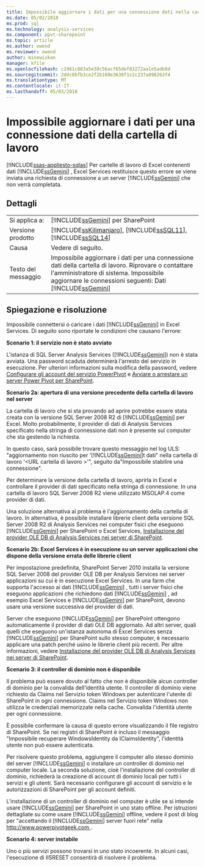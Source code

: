 ```yaml
---
title: Impossibile aggiornare i dati per una connessione dati nella cartella di lavoro | Documenti Microsoft
ms.date: 05/02/2018
ms.prod: sql
ms.technology: analysis-services
ms.component: ppvt-sharepoint
ms.topic: article
ms.author: owend
ms.reviewer: owend
author: minewiskan
manager: kfile
ms.openlocfilehash: c1961c883a5e38c56acf65def83272aa1e5adb8d
ms.sourcegitcommit: 2ddc0bfb3ce2f2b160e3638f1c2c237a898263f4
ms.translationtype: MT
ms.contentlocale: it-IT
ms.lasthandoff: 05/03/2018
---
```

# <a name="unable-to-refresh-data-for-a-data-connection-in-the-workbook"></a>Impossibile aggiornare i dati per una connessione dati della cartella di lavoro
[!INCLUDE[ssas-appliesto-sqlas](../../includes/ssas-appliesto-sqlas.md)]
  Per cartelle di lavoro di Excel contenenti dati [!INCLUDE[ssGemini](../../includes/ssgemini-md.md)] , Excel Services restituisce questo errore se viene inviata una richiesta di connessione a un server [!INCLUDE[ssGemini](../../includes/ssgemini-md.md)] che non verrà completata.  
  
## <a name="details"></a>Dettagli  
  
|||  
|-|-|  
|Si applica a:|[!INCLUDE[ssGemini](../../includes/ssgemini-md.md)] per SharePoint|  
|Versione prodotto|[!INCLUDE[ssKilimanjaro](../../includes/sskilimanjaro-md.md)], [!INCLUDE[ssSQL11](../../includes/sssql11-md.md)], [!INCLUDE[ssSQL14](../../includes/sssql14-md.md)]|  
|Causa|Vedere di seguito.|  
|Testo del messaggio|Impossibile aggiornare i dati per una connessione dati della cartella di lavoro. Riprovare o contattare l'amministratore di sistema. Impossibile aggiornare le connessioni seguenti: Dati [!INCLUDE[ssGemini](../../includes/ssgemini-md.md)]|  
  
## <a name="explanation-and-resolution"></a>Spiegazione e risoluzione  
 Impossibile connettersi o caricare i dati [!INCLUDE[ssGemini](../../includes/ssgemini-md.md)] in Excel Services. Di seguito sono riportate le condizioni che causano l'errore:  
  
 **Scenario 1: il servizio non è stato avviato**  
  
 L'istanza di SQL Server Analysis Services ([!INCLUDE[ssGemini](../../includes/ssgemini-md.md)]) non è stata avviata. Una password scaduta determinerà l'arresto del servizio in esecuzione. Per ulteriori informazioni sulla modifica della password, vedere [Configurare gli account del servizio PowerPivot](../../analysis-services/power-pivot-sharepoint/configure-power-pivot-service-accounts.md) e [Avviare o arrestare un server Power Pivot per SharePoint](../../analysis-services/power-pivot-sharepoint/start-or-stop-a-power-pivot-for-sharepoint-server.md).  
  
 **Scenario 2a: apertura di una versione precedente della cartella di lavoro nel server**  
  
 La cartella di lavoro che si sta provando ad aprire potrebbe essere stata creata con la versione SQL Server 2008 R2 di [!INCLUDE[ssGemini](../../includes/ssgemini-md.md)] per Excel. Molto probabilmente, il provider di dati di Analysis Services specificato nella stringa di connessione dati non è presente sul computer che sta gestendo la richiesta.  
  
 In questo caso, sarà possibile trovare questo messaggio nel log ULS: "aggiornamento non riuscito per '[!INCLUDE[ssGemini](../../includes/ssgemini-md.md)]t dati" nella cartella di lavoro '\<URL cartella di lavoro >'", seguito da"Impossibile stabilire una connessione".  
  
 Per determinare la versione della cartella di lavoro, aprirla in Excel e controllare il provider di dati specificato nella stringa di connessione. In una cartella di lavoro SQL Server 2008 R2 viene utilizzato MSOLAP.4 come provider di dati.  
  
 Una soluzione alternativa al problema è l'aggiornamento della cartella di lavoro. In alternativa, è possibile installare librerie client della versione SQL Server 2008 R2 di Analysis Services nei computer fisici che eseguono [!INCLUDE[ssGemini](../../includes/ssgemini-md.md)] per SharePoint o Excel Services, [Installazione del provider OLE DB di Analysis Services nei server di SharePoint](http://msdn.microsoft.com/en-us/2c62daf9-1f2d-4508-a497-af62360ee859).  
  
 **Scenario 2b: Excel Services è in esecuzione su un server applicazioni che dispone della versione errata delle librerie client**  
  
 Per impostazione predefinita, SharePoint Server 2010 installa la versione SQL Server 2008 del provider OLE DB per Analysis Services nei server applicazioni su cui è in esecuzione Excel Services. In una farm che supporta l'accesso ai dati [!INCLUDE[ssGemini](../../includes/ssgemini-md.md)] , tutti i server fisici che eseguono applicazioni che richiedono dati [!INCLUDE[ssGemini](../../includes/ssgemini-md.md)] , ad esempio Excel Services e [!INCLUDE[ssGemini](../../includes/ssgemini-md.md)] per SharePoint, devono usare una versione successiva del provider di dati.  
  
 Server che eseguono [!INCLUDE[ssGemini](../../includes/ssgemini-md.md)] per SharePoint ottengono automaticamente il provider di dati OLE DB aggiornato. Ad altri server, quali quelli che eseguono un'istanza autonoma di Excel Services senza [!INCLUDE[ssGemini](../../includes/ssgemini-md.md)] per SharePoint sullo stesso computer, è necessario applicare una patch perché usino le librerie client più recenti. Per altre informazioni, vedere [Installazione del provider OLE DB di Analysis Services nei server di SharePoint](http://msdn.microsoft.com/en-us/2c62daf9-1f2d-4508-a497-af62360ee859).  
  
 **Scenario 3: il controller di dominio non è disponibile**  
  
 Il problema può essere dovuto al fatto che non è disponibile alcun controller di dominio per la convalida dell'identità utente. Il controller di dominio viene richiesto da Claims nel Servizio token Windows per autenticare l'utente di SharePoint in ogni connessione. Claims nel Servizio token Windows non utilizza le credenziali memorizzate nella cache. Convalida l'identità utente per ogni connessione.  
  
 È possibile confermare la causa di questo errore visualizzando il file registro di SharePoint. Se nei registri di SharePoint è incluso il messaggio "Impossibile recuperare WindowsIdentity da IClaimsIdentity", l'identità utente non può essere autenticata.  
  
 Per risolvere questo problema, aggiungere il computer allo stesso dominio del server [!INCLUDE[ssGemini](../../includes/ssgemini-md.md)] o installare un controller di dominio nel computer locale. La seconda soluzione, cioè l'installazione del controller di dominio, richiederà la creazione di account di dominio locali per tutti i servizi e gli utenti. Sarà necessario configurare gli account di servizio e le autorizzazioni di SharePoint per gli account definiti.  
  
 L'installazione di un controller di dominio nel computer è utile se si intende usare [!INCLUDE[ssGemini](../../includes/ssgemini-md.md)] per SharePoint in uno stato offline. Per istruzioni dettagliate su come usare [!INCLUDE[ssGemini](../../includes/ssgemini-md.md)] offline, vedere il post di blog per "accettando il [!INCLUDE[ssGemini](../../includes/ssgemini-md.md)] server fuori rete" nella [ http://www.powerpivotgeek.com ](http://go.microsoft.com/fwlink/?LinkId=184241).  
  
 **Scenario 4: server instabile**  
  
 Uno o più servizi possono trovarsi in uno stato incoerente. In alcuni casi, l'esecuzione di IISRESET consentirà di risolvere il problema.  
  
  
